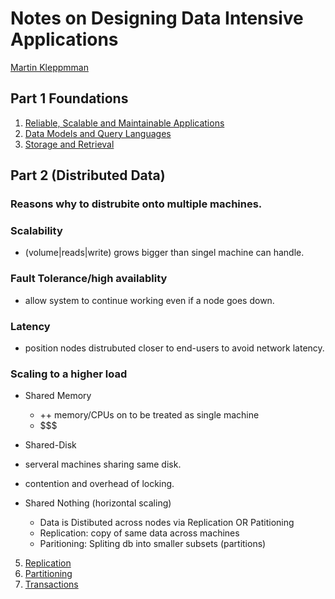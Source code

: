 # Notes on Designing Data Intensive Applications
[Martin Kleppmman](https://dataintensive.net/)
## Part 1 Foundations
1. [Reliable, Scalable and Maintainable Applications](./ch1.md)
2. [Data Models and Query Languages](./ch2.md)
3. [Storage and Retrieval](./ch3.md)
## Part 2 (Distributed Data)
### Reasons why to distrubite onto multiple machines.
### Scalability
  - (volume|reads|write) grows bigger than singel machine can handle.
### Fault Tolerance/high availablity
  - allow system to continue working even if a node goes down.
### Latency
  - position nodes distrubuted closer to end-users to avoid network latency.

### Scaling to a higher load
  - Shared Memory
    - ++ memory/CPUs on to be treated as single machine
    - $$$
  - Shared-Disk
  - serveral machines sharing same disk.
  - contention and overhead of locking.

- Shared Nothing (horizontal scaling)
  - Data is Distibuted across nodes via Replication OR Patitioning
  - Replication: copy of same data across machines
  - Paritioning: Spliting db into smaller subsets (partitions)
5. [Replication](./ch5.md)
6. [Partitioning](./ch6.md)
7. [Transactions](./ch7.md)